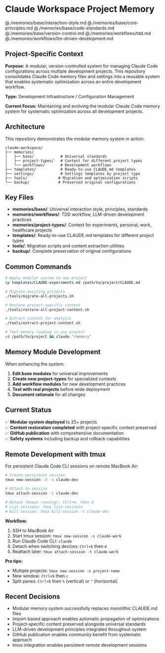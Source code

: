 # Claude Workspace Project Memory

@./memories/base/interaction-style.md
@./memories/base/core-principles.md
@./memories/base/code-standards.md
@./memories/base/version-control.md
@./memories/workflows/tdd.md
@./memories/workflows/llm-driven-development.md

## Project-Specific Context

**Purpose:** A modular, version-controlled system for managing Claude Code configurations across multiple development projects. This repository consolidates Claude Code memory files and settings into a reusable system that enables systematic optimization across an entire development workflow.

**Type:** Development Infrastructure / Configuration Management

**Current Focus:** Maintaining and evolving the modular Claude Code memory system for systematic optimization across all development projects.

## Architecture

This repository demonstrates the modular memory system in action:

```
claude-workspace/
├── memories/
│   ├── base/            # Universal standards
│   ├── project-types/   # Context for different project types  
│   └── workflows/       # Development workflows
├── templates/           # Ready-to-use CLAUDE.md templates
├── settings/            # Settings templates by project type
├── tools/              # Migration and optimization scripts
└── backup/             # Preserved original configurations
```

## Key Files

- **memories/base/**: Universal interaction style, principles, standards
- **memories/workflows/**: TDD workflow, LLM-driven development practices
- **memories/project-types/**: Context for experiments, personal, work, healthcare projects
- **templates/**: Ready-to-use CLAUDE.md templates for different project types
- **tools/**: Migration scripts and content extraction utilities
- **backup/**: Complete preservation of original configurations

## Common Commands

```bash
# Apply modular system to new project
cp templates/CLAUDE-experiments.md /path/to/project/CLAUDE.md

# Migrate existing projects
./tools/migrate-all-projects.sh

# Restore project-specific content 
./tools/restore-all-project-content.sh

# Extract content for analysis
./tools/extract-project-content.sh

# Test memory loading in any project
cd /path/to/project && claude "/memory"
```

## Memory Module Development

When enhancing the system:

1. **Edit base modules** for universal improvements
2. **Create new project-types** for specialized contexts  
3. **Add workflow modules** for new development practices
4. **Test with real projects** before wide deployment
5. **Document rationale** for all changes

## Current Status

✅ **Modular system deployed** to 25+ projects  
✅ **Content restoration completed** with project-specific context preserved  
✅ **GitHub publication** with comprehensive documentation  
✅ **Safety systems** including backup and rollback capabilities

## Remote Development with tmux

For persistent Claude Code CLI sessions on remote MacBook Air:

```bash
# Create persistent session
tmux new-session -d -s claude-dev

# Attach to session
tmux attach-session -t claude-dev

# Detach (keeps running): Ctrl+b, then d
# List sessions: tmux list-sessions
# Kill session: tmux kill-session -t claude-dev
```

**Workflow:**
1. SSH to MacBook Air
2. Start tmux session: `tmux new-session -s claude-work`
3. Run Claude Code CLI: `claude`
4. Detach when switching devices: `Ctrl+b` then `d`
5. Reattach later: `tmux attach-session -t claude-work`

**Pro tips:**
- Multiple projects: `tmux new-session -s project-name`
- New window: `Ctrl+b` then `c`
- Split panes: `Ctrl+b` then `%` (vertical) or `"` (horizontal)

## Recent Decisions

- Modular memory system successfully replaces monolithic CLAUDE.md files
- Import-based approach enables automatic propagation of optimizations
- Project-specific content preserved alongside universal standards  
- LLM-driven development principles integrated throughout system
- GitHub publication enables community benefit from systematic approach
- tmux integration enables persistent remote development sessions